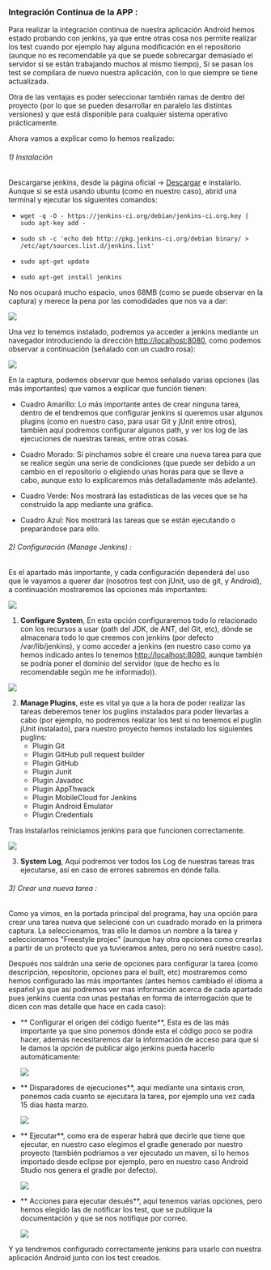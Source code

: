 ### Integración Continua de la APP :

Para realizar la integración continua de nuestra aplicación Android hemos estado probando con jenkins, ya que entre otras cosa nos permite realizar los test cuando por ejemplo hay alguna modificación en el repositorio (aunque no es recomendable ya que se puede sobrecargar demasiado el servidor si se están trabajando muchos al mismo tiempo), Si se pasan los test se compilara de nuevo nuestra aplicación, con lo que siempre se tiene actualizada.

Otra de las ventajas es poder seleccionar también ramas de dentro del proyecto (por lo que se pueden desarrollar en paralelo las distintas versiones) y que está disponible para cualquier sistema operativo prácticamente.

Ahora vamos a explicar como lo hemos realizado:

###### 1) Instalación

 Descargarse jenkins, desde la página oficial -> [Descargar](http://mirrors.clinkerhq.com/jenkins/debian/jenkins_1.598_all.deb) e instalarlo.
Aunque si se está usando ubuntu (como en nuestro caso), abrid una terminal y ejecutar los siguientes comandos:

- `wget -q -O - https://jenkins-ci.org/debian/jenkins-ci.org.key | sudo apt-key add -`	 
	
- `sudo sh -c 'echo deb http://pkg.jenkins-ci.org/debian binary/ > /etc/apt/sources.list.d/jenkins.list'`

- `sudo apt-get update`
	
- `sudo apt-get install jenkins`
	
No nos ocupará mucho espacio, unos 68MB (como se puede observar en la captura) y merece la pena por las comodidades que nos va a dar:

![](imagenes/00.png)

Una vez lo tenemos instalado, podremos ya acceder a jenkins mediante un navegador introduciendo la dirección [http://localhost:8080](http://localhost:8080), como podemos observar a continuación (señalado con un cuadro rosa):

![](imagenes/01.png)

En la captura, podemos observar que hemos señalado varias opciones (las más importantes) que vamos a explicar que función tienen:

 - Cuadro Amarillo: Lo más importante antes de crear ninguna tarea, dentro de el tendremos que configurar jenkins si queremos usar algunos plugins (como en nuestro caso, para usar Git y jUnit entre otros), también aquí podremos configurar algunos path, y ver los log de las ejecuciones de nuestras tareas, entre otras cosas.

 - Cuadro Morado: Si pinchamos sobre él creare una nueva tarea para que se realice según una serie de condiciones (que puede ser debido a un cambio en el repositorio o eligiendo unas horas para que se lleve a cabo, aunque esto lo explicaremos más detalladamente más adelante).
 
 - Cuadro Verde: Nos mostrará las estadísticas de las veces que se ha construido la app mediante una gráfica. 
 
 - Cuadro Azul: Nos mostrará las tareas que se están ejecutando o preparándose para ello.


###### 2) Configuración (Manage Jenkins) :

Es el apartado más importante, y cada configuración dependerá del uso que le vayamos a querer dar (nosotros test con jUnit, uso de git, y Android), a continuación mostraremos las opciones más importantes:

![](imagenes/02.png)

1. **Configure System**, En esta opción configuraremos todo lo relacionado con los recursos a usar (path del JDK, de ANT, del Git, etc), dónde se almacenara todo lo que creemos con jenkins (por defecto /var/lib/jenkins), y como acceder a jenkins (en nuestro caso como ya hemos indicado antes lo tenemos [http://localhost:8080](http://localhost:8080), aunque también se podría poner el dominio del servidor (que de hecho es lo recomendable según me he informado)).

 ![](imagenes/03.png)

2. **Manage Plugins**, este es vital ya que a la hora de poder realizar las tareas deberemos tener los puglins instalados para poder llevarlas a cabo (por ejemplo, no podremos realizar los test si no tenemos el puglin jUnit instalado), para nuestro proyecto hemos instalado los siguientes puglins:
	- Plugin Git
	- Plugin GitHub pull request builder
    - Plugin GitHub
	- Plugin Junit
	- Plugin Javadoc
	- Plugin AppThwack
	- Plugin MobileCloud for Jenkins
	- Plugin Android Emulator
	- Plugin Credentials

 Tras instalarlos reiniciamos jenkins para que funcionen correctamente.
 
  ![](imagenes/04.png)

3. **System Log**, Aquí podremos ver todos los Log de nuestras tareas tras ejecutarse, así en caso de errores sabremos en dónde falla.

###### 3) Crear una nueva tarea :

Como ya vimos, en la portada principal del programa, hay una opción para crear una tarea nueva que selecioné con un cuadrado morado en la primera captura.
La seleccionamos, tras ello le damos un nombre a la tarea y seleccionamos "Freestyle projec" (aunque hay otra opciones como crearlas a partir de un protecto que ya tuvieramos antes, pero no será nuestro caso).

Después nos saldrán una serie de opciones para configurar la tarea (como descripción, repositorio, opciones para el built, etc) mostraremos como hemos configurado las más importantes (antes hemos cambiado el idioma a español ya que así podremos ver mas información acerca de cada apartado pues jenkins cuenta con unas pestañas en forma de interrogación que te dicen con mas detalle que hace en cada caso):

- ** Configurar el origen del código fuente**, Esta es de las más importante ya que sino ponemos dónde esta el código poco se podra hacer, además necesitaremos dar la información de acceso para que si le damos la opción de publicar algo jenkins pueda hacerlo automáticamente:

  ![](imagenes/05.png)

- ** Disparadores de ejecuciones**, aquí mediante una sintaxis cron, ponemos cada cuanto se ejecutara la tarea, por ejemplo una vez cada 15 días hasta marzo.

  ![](imagenes/06.png)

- ** Ejecutar**, como era de esperar habrá que decirle que tiene que ejecutar, en nuestro caso elegimos el gradle generado por nuestro proyecto (también podriamos a ver ejecutado un maven, si lo hemos importado desde eclipse por ejemplo, pero en nuestro caso Android Studio nos genera el gradle por defecto).

  ![](imagenes/07.png)

- ** Acciones para ejecutar desués**, aquí tenemos varias opciones, pero hemos elegido las de notificar los test, que se publique la documentación y que se nos notifique por correo.

  ![](imagenes/08.png)

Y ya tendremos configurado correctamente jenkins para usarlo con nuestra aplicación Android junto con los test creados.